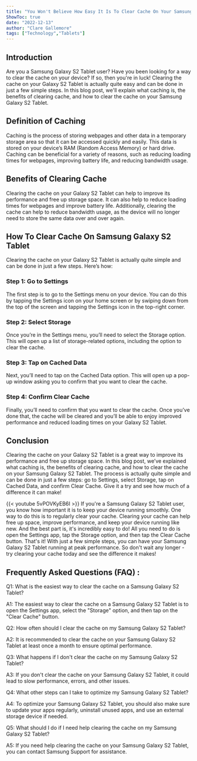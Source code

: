 ```yaml
---
title: "You Won't Believe How Easy It Is To Clear Cache On Your Samsung Galaxy S2 Tablet!"
ShowToc: true 
date: "2022-12-13"
author: "Clare Gallemore" 
tags: ["Technology","Tablets"]
---
```

## Introduction

Are you a Samsung Galaxy S2 Tablet user? Have you been looking for a way to clear the cache on your device? If so, then you're in luck! Clearing the cache on your Galaxy S2 Tablet is actually quite easy and can be done in just a few simple steps. In this blog post, we'll explain what caching is, the benefits of clearing cache, and how to clear the cache on your Samsung Galaxy S2 Tablet.

## Definition of Caching

Caching is the process of storing webpages and other data in a temporary storage area so that it can be accessed quickly and easily. This data is stored on your device’s RAM (Random Access Memory) or hard drive. Caching can be beneficial for a variety of reasons, such as reducing loading times for webpages, improving battery life, and reducing bandwidth usage.

## Benefits of Clearing Cache

Clearing the cache on your Galaxy S2 Tablet can help to improve its performance and free up storage space. It can also help to reduce loading times for webpages and improve battery life. Additionally, clearing the cache can help to reduce bandwidth usage, as the device will no longer need to store the same data over and over again.

## How To Clear Cache On Samsung Galaxy S2 Tablet

Clearing the cache on your Galaxy S2 Tablet is actually quite simple and can be done in just a few steps. Here’s how:

### Step 1: Go to Settings

The first step is to go to the Settings menu on your device. You can do this by tapping the Settings icon on your home screen or by swiping down from the top of the screen and tapping the Settings icon in the top-right corner.

### Step 2: Select Storage

Once you’re in the Settings menu, you’ll need to select the Storage option. This will open up a list of storage-related options, including the option to clear the cache.

### Step 3: Tap on Cached Data

Next, you’ll need to tap on the Cached Data option. This will open up a pop-up window asking you to confirm that you want to clear the cache.

### Step 4: Confirm Clear Cache

Finally, you’ll need to confirm that you want to clear the cache. Once you’ve done that, the cache will be cleared and you’ll be able to enjoy improved performance and reduced loading times on your Galaxy S2 Tablet.

## Conclusion

Clearing the cache on your Galaxy S2 Tablet is a great way to improve its performance and free up storage space. In this blog post, we’ve explained what caching is, the benefits of clearing cache, and how to clear the cache on your Samsung Galaxy S2 Tablet. The process is actually quite simple and can be done in just a few steps: go to Settings, select Storage, tap on Cached Data, and confirm Clear Cache. Give it a try and see how much of a difference it can make!

{{< youtube 5vPOVKyEB6I >}} 
If you're a Samsung Galaxy S2 Tablet user, you know how important it is to keep your device running smoothly. One way to do this is to regularly clear your cache. Clearing your cache can help free up space, improve performance, and keep your device running like new. And the best part is, it's incredibly easy to do! All you need to do is open the Settings app, tap the Storage option, and then tap the Clear Cache button. That's it! With just a few simple steps, you can have your Samsung Galaxy S2 Tablet running at peak performance. So don't wait any longer - try clearing your cache today and see the difference it makes!

## Frequently Asked Questions (FAQ) :
Q1: What is the easiest way to clear the cache on a Samsung Galaxy S2 Tablet?

A1: The easiest way to clear the cache on a Samsung Galaxy S2 Tablet is to open the Settings app, select the "Storage" option, and then tap on the "Clear Cache" button.

Q2: How often should I clear the cache on my Samsung Galaxy S2 Tablet?

A2: It is recommended to clear the cache on your Samsung Galaxy S2 Tablet at least once a month to ensure optimal performance.

Q3: What happens if I don't clear the cache on my Samsung Galaxy S2 Tablet?

A3: If you don't clear the cache on your Samsung Galaxy S2 Tablet, it could lead to slow performance, errors, and other issues.

Q4: What other steps can I take to optimize my Samsung Galaxy S2 Tablet?

A4: To optimize your Samsung Galaxy S2 Tablet, you should also make sure to update your apps regularly, uninstall unused apps, and use an external storage device if needed.

Q5: What should I do if I need help clearing the cache on my Samsung Galaxy S2 Tablet?

A5: If you need help clearing the cache on your Samsung Galaxy S2 Tablet, you can contact Samsung Support for assistance.


